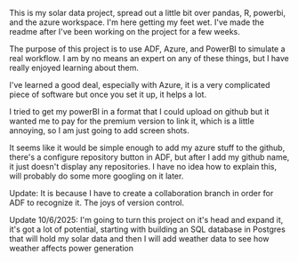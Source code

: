 This is my solar data project, spread out a little bit over pandas, R, powerbi, and the azure workspace.  I'm here getting my feet wet.  I've made the readme after I've been working on the project for a few weeks.  

The purpose of this project is to use ADF, Azure, and PowerBI to simulate a real workflow.  I am by no means an expert on any of these things, but I have really enjoyed learning about them. 

I've learned a good deal, especially with Azure, it is a very complicated piece of software but once you set it up, it helps a lot.

I tried to get my powerBI in a format that I could upload on github but it wanted me to pay for the premium version to link it, which is a little annoying, so I am just going to add screen shots.  

It seems like it would be simple enough to add my azure stuff to the github, there's a configure repository button in ADF, but after I add my github name, it just doesn't display any repositories.
I have no idea how to explain this, will probably do some more googling on it later.

Update: It is because I have to create a collaboration branch in order for ADF to recognize it.  The joys of version control.


Update 10/6/2025:  I'm going to turn this project on it's head and expand it, it's got a lot of potential, starting with building an SQL database in Postgres that will hold my solar data and then I will add weather data to see how weather affects power generation
